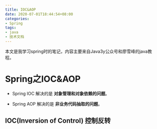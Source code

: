```yaml
---
title: IOC&AOP
date: 2020-07-01T18:44:54+08:00
categories:
- Spring
tags:
- java
- 技术文档
---
```


本文是我学习spring时的笔记，内容主要来自Java3y公众号和廖雪峰的java教程。

<!--more-->

# Spring之IOC&AOP

- Spring IOC 解决的是 **对象管理和对象依赖的问题**。

- Spring AOP 解决的是 **非业务代码抽取的问题**。

## IOC(Inversion of Control) 控制反转